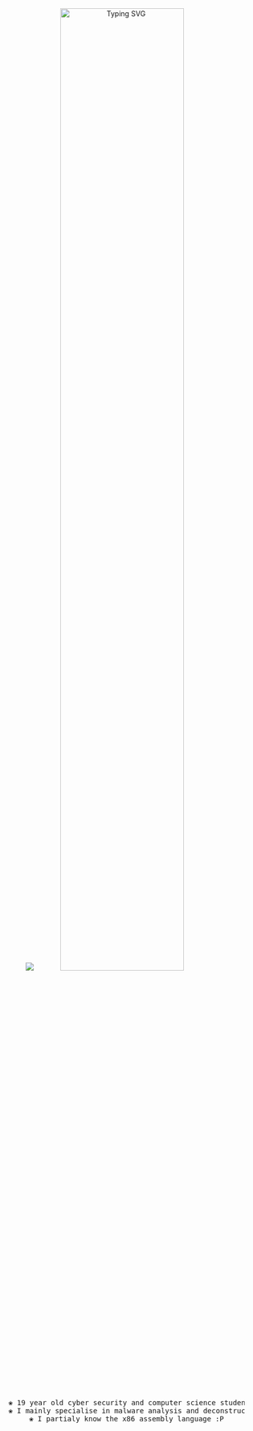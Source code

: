 <div align="center">
<img src="https://git.io/typing-svg"><img src="https://readme-typing-svg.demolab.com?font=Bona+Nova+SC&pause=1000&color=000000&width=435&lines=sorrowsec" alt="Typing SVG" width="70%" />
<br><br>
<pre>
    ❀ 19 year old cyber security and computer science student
    ❀ I mainly specialise in malware analysis and deconstruction
    ❀ I partialy know the x86 assembly language :P
</pre>
